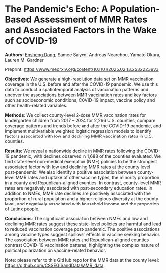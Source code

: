 # The Pandemic's Echo: A Population-Based Assessment of MMR Rates and Associated Factors in the Wake of COVID-19

**Authors:** [Ensheng Dong](https://github.com/enshengdong), Samee Saiyed, Andreas Nearchou, Yamato Okura, Lauren M. Gardner

Preprint: https://www.medrxiv.org/content/10.1101/2025.02.13.25322239v3

**Objectives**: We generate a high-resolution data set on MMR vaccination coverage in the U.S. before and after the COVID-19 pandemic. We use this data to conduct a spatiotemporal analysis of vaccination patterns and uncover the associations between MMR vaccination rates and key factors such as socioeconomic conditions, COVID-19 impact, vaccine policy and other health-related variables. 
 
**Methods**: We collect county-level 2-dose MMR vaccination rates for kindergarten children from 2017 – 2024 for 2,266 U.S. counties, compare coverage patterns and trends before and after the COVID-19 pandemic, and implement multivariable weighted logistic regression models to identify factors associated with low and declining MMR vaccination rates in U.S. counties.

**Results**: We reveal a nationwide decline in MMR rates following the COVID-19 pandemic, with declines observed in 1,688 of the counties evaluated. We find state-level non-medical exemption (NME) policies to be the strongest associated factor with low and declining MMR rates at the county level post-pandemic. We also identify a positive association between county-level MMR rates and uptake of other vaccine types, the minority proportion in a county and Republican-aligned counties. In contrast, county-level MMR rates are negatively associated with post-secondary education rates. In addition to NMEs, MMR rate declines are positively associated with the proportion of rural population and a higher religious diversity at the county level, and negatively associated with household income and the proportion of Latinx people. 

**Conclusions**: The significant association between NMEs and low and declining MMR rates suggest these state-level policies are harmful and lead to reduced vaccination coverage post-pandemic. The positive associations among vaccine types suggest spillover effects in vaccine seeking behavior. The association between MMR rates and Republican-aligned counties contrast COVID-19 vaccination patterns, highlighting the complex nature of political polarization on vaccine-related behavior.

Note: please refer to this GitHub repo for the MMR data at the county level: https://github.com/CSSEGISandData/MMR_data.

